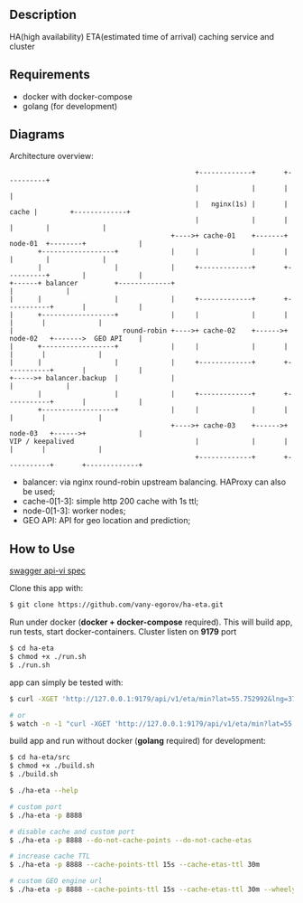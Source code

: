 Description
-----------

HA(high availability) ETA(estimated time of arrival) caching service and cluster

Requirements
------------

- docker with docker-compose
- golang (for development)

Diagrams
--------

Architecture overview:
```
                                              +-------------+       +----------+
                                              |             |       |          |
                                              |   nginx(1s) |       |    cache |        +-------------+
                                              |             |       |          |        |             |
                                        +---->+ cache-01    +-------+ node-01  +--------+             |
       +------------------+             |     |             |       |          |        |             |
       |                  |             |     +-------------+       +----------+        |             |
+------+ balancer         +-------------+                                               |             |
|      |                  |             |     +-------------+       +-----------+       |             |
|      +------------------+             |     |             |       |           |       |             |
|                           round-robin +---->+ cache-02    +------>+ node-02   +------->  GEO API    |
|      +------------------+             |     |             |       |           |       |             |
|      |                  |             |     +-------------+       +-----------+       |             |
+----->+ balancer.backup  |             |                                               |             |
       |                  |             |     +-------------+       +-----------+       |             |
       +------------------+             |     |             |       |           |       |             |
                                        +---->+ cache-03    +------>+ node-03   +------>+             |
VIP / keepalived                              |             |       |           |       |             |
                                              +-------------+       +-----------+       +-------------+
```

- balancer: via nginx round-robin upstream balancing. HAProxy can also be used;
- cache-0[1-3]: simple http 200 cache with 1s ttl;
- node-0[1-3]: worker nodes;
- GEO API: API for geo location and prediction;

How to Use
----------

[swagger api-vi spec](../../blob/master/src/assets/swagger/api-v1.yml)

Clone this app with:
``` bash
$ git clone https://github.com/vany-egorov/ha-eta.git
```

Run under docker (**docker + docker-compose** required).
This will build app, run tests, start docker-containers.
Cluster listen on **9179** port
``` bash
$ cd ha-eta
$ chmod +x ./run.sh
$ ./run.sh
```

app can simply be tested with:
```bash
$ curl -XGET 'http://127.0.0.1:9179/api/v1/eta/min?lat=55.752992&lng=37.618333'

# or
$ watch -n -1 "curl -XGET 'http://127.0.0.1:9179/api/v1/eta/min?lat=55.752992&lng=37.618333'"
```

build app and run without docker (**golang** required) for development:
``` bash
$ cd ha-eta/src
$ chmod +x ./build.sh
$ ./build.sh

$ ./ha-eta --help

# сustom port
$ ./ha-eta -p 8888

# disable cache and custom port
$ ./ha-eta -p 8888 --do-not-cache-points --do-not-cache-etas

# increase cache TTL
$ ./ha-eta -p 8888 --cache-points-ttl 15s --cache-etas-ttl 30m

# custom GEO engine url
$ ./ha-eta -p 8888 --cache-points-ttl 15s --cache-etas-ttl 30m --wheely-url https://prod-api.wheely.com/eta
```
